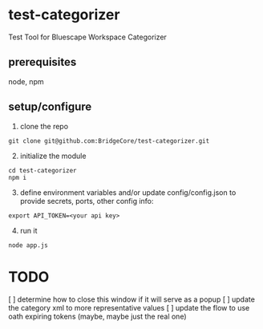 # test-categorizer
Test Tool for Bluescape Workspace Categorizer

## prerequisites
node, npm

## setup/configure
1. clone the repo
```
git clone git@github.com:BridgeCore/test-categorizer.git
```
2. initialize the module
```
cd test-categorizer
npm i
```

3. define environment variables and/or update config/config.json to provide secrets, ports, other config info:
```
export API_TOKEN=<your api key>
```

4. run it
```
node app.js
```
# TODO
[ ] determine how to close this window if it will serve as a popup
[ ] update the category xml to more representative values
[ ] update the flow to use oath expiring tokens (maybe, maybe just the real one)